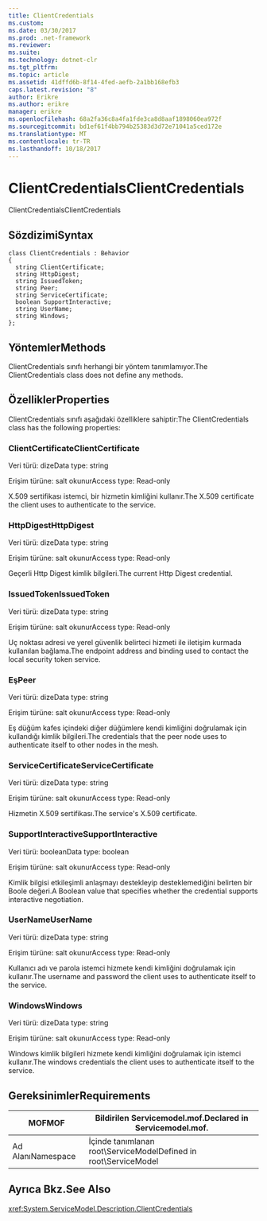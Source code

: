 ```yaml
---
title: ClientCredentials
ms.custom: 
ms.date: 03/30/2017
ms.prod: .net-framework
ms.reviewer: 
ms.suite: 
ms.technology: dotnet-clr
ms.tgt_pltfrm: 
ms.topic: article
ms.assetid: 41dffd6b-8f14-4fed-aefb-2a1bb168efb3
caps.latest.revision: "8"
author: Erikre
ms.author: erikre
manager: erikre
ms.openlocfilehash: 68a2fa36c8a4fa1fde3ca8d8aaf1898060ea972f
ms.sourcegitcommit: bd1ef61f4bb794b25383d3d72e71041a5ced172e
ms.translationtype: MT
ms.contentlocale: tr-TR
ms.lasthandoff: 10/18/2017
---
```

# <a name="clientcredentials"></a><span data-ttu-id="e9b34-102">ClientCredentials</span><span class="sxs-lookup"><span data-stu-id="e9b34-102">ClientCredentials</span></span>
<span data-ttu-id="e9b34-103">ClientCredentials</span><span class="sxs-lookup"><span data-stu-id="e9b34-103">ClientCredentials</span></span>  
  
## <a name="syntax"></a><span data-ttu-id="e9b34-104">Sözdizimi</span><span class="sxs-lookup"><span data-stu-id="e9b34-104">Syntax</span></span>  
  
```  
class ClientCredentials : Behavior  
{  
  string ClientCertificate;  
  string HttpDigest;  
  string IssuedToken;  
  string Peer;  
  string ServiceCertificate;  
  boolean SupportInteractive;  
  string UserName;  
  string Windows;  
};  
```  
  
## <a name="methods"></a><span data-ttu-id="e9b34-105">Yöntemler</span><span class="sxs-lookup"><span data-stu-id="e9b34-105">Methods</span></span>  
 <span data-ttu-id="e9b34-106">ClientCredentials sınıfı herhangi bir yöntem tanımlamıyor.</span><span class="sxs-lookup"><span data-stu-id="e9b34-106">The ClientCredentials class does not define any methods.</span></span>  
  
## <a name="properties"></a><span data-ttu-id="e9b34-107">Özellikler</span><span class="sxs-lookup"><span data-stu-id="e9b34-107">Properties</span></span>  
 <span data-ttu-id="e9b34-108">ClientCredentials sınıfı aşağıdaki özelliklere sahiptir:</span><span class="sxs-lookup"><span data-stu-id="e9b34-108">The ClientCredentials class has the following properties:</span></span>  
  
### <a name="clientcertificate"></a><span data-ttu-id="e9b34-109">ClientCertificate</span><span class="sxs-lookup"><span data-stu-id="e9b34-109">ClientCertificate</span></span>  
 <span data-ttu-id="e9b34-110">Veri türü: dize</span><span class="sxs-lookup"><span data-stu-id="e9b34-110">Data type: string</span></span>  
  
 <span data-ttu-id="e9b34-111">Erişim türüne: salt okunur</span><span class="sxs-lookup"><span data-stu-id="e9b34-111">Access type: Read-only</span></span>  
  
 <span data-ttu-id="e9b34-112">X.509 sertifikası istemci, bir hizmetin kimliğini kullanır.</span><span class="sxs-lookup"><span data-stu-id="e9b34-112">The X.509 certificate the client uses to authenticate to the service.</span></span>  
  
### <a name="httpdigest"></a><span data-ttu-id="e9b34-113">HttpDigest</span><span class="sxs-lookup"><span data-stu-id="e9b34-113">HttpDigest</span></span>  
 <span data-ttu-id="e9b34-114">Veri türü: dize</span><span class="sxs-lookup"><span data-stu-id="e9b34-114">Data type: string</span></span>  
  
 <span data-ttu-id="e9b34-115">Erişim türüne: salt okunur</span><span class="sxs-lookup"><span data-stu-id="e9b34-115">Access type: Read-only</span></span>  
  
 <span data-ttu-id="e9b34-116">Geçerli Http Digest kimlik bilgileri.</span><span class="sxs-lookup"><span data-stu-id="e9b34-116">The current Http Digest credential.</span></span>  
  
### <a name="issuedtoken"></a><span data-ttu-id="e9b34-117">IssuedToken</span><span class="sxs-lookup"><span data-stu-id="e9b34-117">IssuedToken</span></span>  
 <span data-ttu-id="e9b34-118">Veri türü: dize</span><span class="sxs-lookup"><span data-stu-id="e9b34-118">Data type: string</span></span>  
  
 <span data-ttu-id="e9b34-119">Erişim türüne: salt okunur</span><span class="sxs-lookup"><span data-stu-id="e9b34-119">Access type: Read-only</span></span>  
  
 <span data-ttu-id="e9b34-120">Uç noktası adresi ve yerel güvenlik belirteci hizmeti ile iletişim kurmada kullanılan bağlama.</span><span class="sxs-lookup"><span data-stu-id="e9b34-120">The endpoint address and binding used to contact the local security token service.</span></span>  
  
### <a name="peer"></a><span data-ttu-id="e9b34-121">Eş</span><span class="sxs-lookup"><span data-stu-id="e9b34-121">Peer</span></span>  
 <span data-ttu-id="e9b34-122">Veri türü: dize</span><span class="sxs-lookup"><span data-stu-id="e9b34-122">Data type: string</span></span>  
  
 <span data-ttu-id="e9b34-123">Erişim türüne: salt okunur</span><span class="sxs-lookup"><span data-stu-id="e9b34-123">Access type: Read-only</span></span>  
  
 <span data-ttu-id="e9b34-124">Eş düğüm kafes içindeki diğer düğümlere kendi kimliğini doğrulamak için kullandığı kimlik bilgileri.</span><span class="sxs-lookup"><span data-stu-id="e9b34-124">The credentials that the peer node uses to authenticate itself to other nodes in the mesh.</span></span>  
  
### <a name="servicecertificate"></a><span data-ttu-id="e9b34-125">ServiceCertificate</span><span class="sxs-lookup"><span data-stu-id="e9b34-125">ServiceCertificate</span></span>  
 <span data-ttu-id="e9b34-126">Veri türü: dize</span><span class="sxs-lookup"><span data-stu-id="e9b34-126">Data type: string</span></span>  
  
 <span data-ttu-id="e9b34-127">Erişim türüne: salt okunur</span><span class="sxs-lookup"><span data-stu-id="e9b34-127">Access type: Read-only</span></span>  
  
 <span data-ttu-id="e9b34-128">Hizmetin X.509 sertifikası.</span><span class="sxs-lookup"><span data-stu-id="e9b34-128">The service's X.509 certificate.</span></span>  
  
### <a name="supportinteractive"></a><span data-ttu-id="e9b34-129">SupportInteractive</span><span class="sxs-lookup"><span data-stu-id="e9b34-129">SupportInteractive</span></span>  
 <span data-ttu-id="e9b34-130">Veri türü: boolean</span><span class="sxs-lookup"><span data-stu-id="e9b34-130">Data type: boolean</span></span>  
  
 <span data-ttu-id="e9b34-131">Erişim türüne: salt okunur</span><span class="sxs-lookup"><span data-stu-id="e9b34-131">Access type: Read-only</span></span>  
  
 <span data-ttu-id="e9b34-132">Kimlik bilgisi etkileşimli anlaşmayı destekleyip desteklemediğini belirten bir Boole değeri.</span><span class="sxs-lookup"><span data-stu-id="e9b34-132">A Boolean value that specifies whether the credential supports interactive negotiation.</span></span>  
  
### <a name="username"></a><span data-ttu-id="e9b34-133">UserName</span><span class="sxs-lookup"><span data-stu-id="e9b34-133">UserName</span></span>  
 <span data-ttu-id="e9b34-134">Veri türü: dize</span><span class="sxs-lookup"><span data-stu-id="e9b34-134">Data type: string</span></span>  
  
 <span data-ttu-id="e9b34-135">Erişim türüne: salt okunur</span><span class="sxs-lookup"><span data-stu-id="e9b34-135">Access type: Read-only</span></span>  
  
 <span data-ttu-id="e9b34-136">Kullanıcı adı ve parola istemci hizmete kendi kimliğini doğrulamak için kullanır.</span><span class="sxs-lookup"><span data-stu-id="e9b34-136">The username and password the client uses to authenticate itself to the service.</span></span>  
  
### <a name="windows"></a><span data-ttu-id="e9b34-137">Windows</span><span class="sxs-lookup"><span data-stu-id="e9b34-137">Windows</span></span>  
 <span data-ttu-id="e9b34-138">Veri türü: dize</span><span class="sxs-lookup"><span data-stu-id="e9b34-138">Data type: string</span></span>  
  
 <span data-ttu-id="e9b34-139">Erişim türüne: salt okunur</span><span class="sxs-lookup"><span data-stu-id="e9b34-139">Access type: Read-only</span></span>  
  
 <span data-ttu-id="e9b34-140">Windows kimlik bilgileri hizmete kendi kimliğini doğrulamak için istemci kullanır.</span><span class="sxs-lookup"><span data-stu-id="e9b34-140">The windows credentials the client uses to authenticate itself to the service.</span></span>  
  
## <a name="requirements"></a><span data-ttu-id="e9b34-141">Gereksinimler</span><span class="sxs-lookup"><span data-stu-id="e9b34-141">Requirements</span></span>  
  
|<span data-ttu-id="e9b34-142">MOF</span><span class="sxs-lookup"><span data-stu-id="e9b34-142">MOF</span></span>|<span data-ttu-id="e9b34-143">Bildirilen Servicemodel.mof.</span><span class="sxs-lookup"><span data-stu-id="e9b34-143">Declared in Servicemodel.mof.</span></span>|  
|---------|-----------------------------------|  
|<span data-ttu-id="e9b34-144">Ad Alanı</span><span class="sxs-lookup"><span data-stu-id="e9b34-144">Namespace</span></span>|<span data-ttu-id="e9b34-145">İçinde tanımlanan root\ServiceModel</span><span class="sxs-lookup"><span data-stu-id="e9b34-145">Defined in root\ServiceModel</span></span>|  
  
## <a name="see-also"></a><span data-ttu-id="e9b34-146">Ayrıca Bkz.</span><span class="sxs-lookup"><span data-stu-id="e9b34-146">See Also</span></span>  
 <xref:System.ServiceModel.Description.ClientCredentials>
